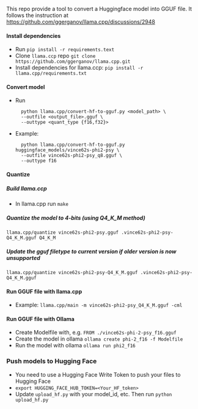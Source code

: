 This repo provide a tool to convert a Huggingface model into GGUF file.
It follows the instruction at https://github.com/ggerganov/llama.cpp/discussions/2948

#### Install dependencies
- Run `pip install -r requirements.text`
- Clone `llama.ccp` repo `git clone https://github.com/ggerganov/llama.cpp.git`
- Install dependencies for llama.ccp: `pip install -r llama.cpp/requirements.txt`

#### Convert model
- Run 
  ```
    python llama.cpp/convert-hf-to-gguf.py <model_path> \
    --outfile <output_file>.gguf \
    --outtype <quant_type {f16,f32}>
  ```

- Example: 

  ```
    python llama.cpp/convert-hf-to-gguf.py huggingface_models/vince62s-phi2-psy \
    --outfile vince62s-phi2-psy_q8.gguf \
    --outtype f16
  ```
#### Quantize
##### Build llama.ccp
  - In llama.cpp run `make`

##### Quantize the model to 4-bits (using Q4_K_M method)
```
llama.cpp/quantize vince62s-phi2-psy.gguf .vince62s-phi2-psy-Q4_K_M.gguf Q4_K_M
``` 

##### Update the gguf filetype to current version if older version is now unsupported
```
llama.cpp/quantize vince62s-phi2-psy-Q4_K_M.gguf .vince62s-phi2-psy-Q4_K_M.gguf
```

#### Run GGUF file with llama.cpp
- Example: `llama.cpp/main -m vince62s-phi2-psy_Q4_K_M.gguf -cml`

#### Run GGUF file with Ollama
- Create Modelfile with, e.g.
  `FROM ./vince62s-phi-2-psy_f16.gguf`
- Create the model in ollama `ollama create phi-2_f16 -f Modelfile`
- Run the model with ollama `ollama run phi2_f16`

### Push models to Hugging Face
- You need to use a Hugging Face Write Token to push your files to Hugging Face
- `export HUGGING_FACE_HUB_TOKEN=<Your_HF_token>`
- Update `upload_hf.py` with your model_id, etc. Then run `python upload_hf.py`
